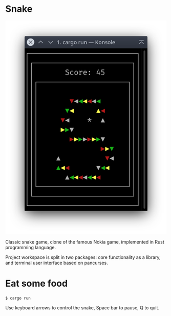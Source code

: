 # Snake

![Screenshot](./assets/img/Screenshot_S.png)

Classic snake game, clone of the famous Nokia game, implemented in Rust programming language.

Project workspace is split in two packages: core functionality as a library, and terminal user interface based on pancurses.

# Eat some food

`$ cargo run`

Use keyboard arrows to control the snake, Space bar to pause, Q to quit.
